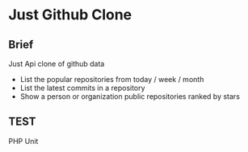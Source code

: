 # Just Github Clone

## Brief

Just Api clone of github data 

* List the popular repositories from today / week / month
* List the latest commits in a repository
* Show a person or organization public repositories ranked by stars

## TEST

PHP Unit 


